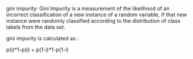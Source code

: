 gini impurity:
Gini Impurity is a measurement of the likelihood of an incorrect classification of a new instance of a random variable,
if that new instance were randomly classified according to the distribution of class labels from the data set.

gini impurity is calculated as :

p(i)*1-p(i) + p(1-i)*1-p(1-i)
